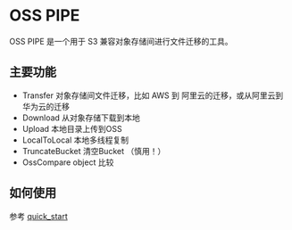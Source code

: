 # OSS PIPE

OSS PIPE 是一个用于 S3 兼容对象存储间进行文件迁移的工具。

## 主要功能

* Transfer
  对象存储间文件迁移，比如 AWS 到 阿里云的迁移，或从阿里云到华为云的迁移
* Download
  从对象存储下载到本地
* Upload
  本地目录上传到OSS
* LocalToLocal
  本地多线程复制
* TruncateBucket
  清空Bucket （慎用！）
* OssCompare
  object 比较

## 如何使用

参考 [quick_start](docs/quick_start.md)

